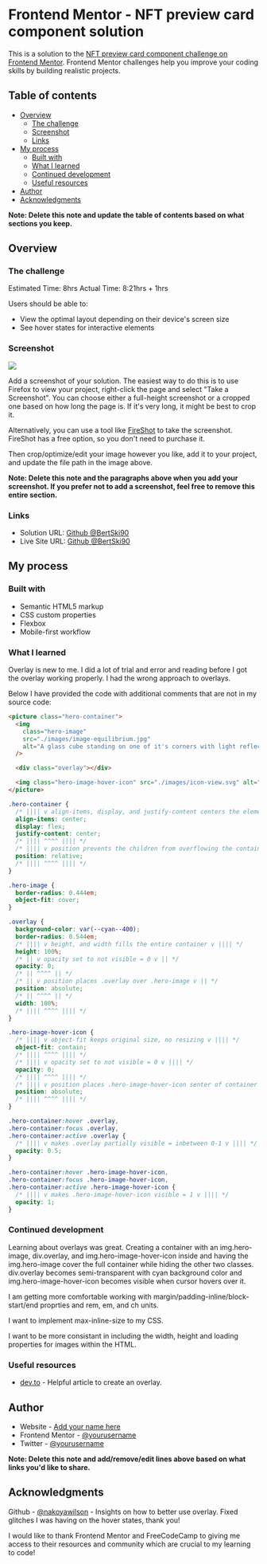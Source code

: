 # Frontend Mentor - NFT preview card component solution

This is a solution to the [NFT preview card component challenge on Frontend Mentor](https://www.frontendmentor.io/challenges/nft-preview-card-component-SbdUL_w0U). Frontend Mentor challenges help you improve your coding skills by building realistic projects.

## Table of contents

- [Overview](#overview)
  - [The challenge](#the-challenge)
  - [Screenshot](#screenshot)
  - [Links](#links)
- [My process](#my-process)
  - [Built with](#built-with)
  - [What I learned](#what-i-learned)
  - [Continued development](#continued-development)
  - [Useful resources](#useful-resources)
- [Author](#author)
- [Acknowledgments](#acknowledgments)

**Note: Delete this note and update the table of contents based on what sections you keep.**

## Overview

### The challenge

Estimated Time: 8hrs
Actual Time: 8:21hrs + 1hrs

Users should be able to:

- View the optimal layout depending on their device's screen size
- See hover states for interactive elements

### Screenshot

![](./screenshot.jpg)

Add a screenshot of your solution. The easiest way to do this is to use Firefox to view your project, right-click the page and select "Take a Screenshot". You can choose either a full-height screenshot or a cropped one based on how long the page is. If it's very long, it might be best to crop it.

Alternatively, you can use a tool like [FireShot](https://getfireshot.com/) to take the screenshot. FireShot has a free option, so you don't need to purchase it.

Then crop/optimize/edit your image however you like, add it to your project, and update the file path in the image above.

**Note: Delete this note and the paragraphs above when you add your screenshot. If you prefer not to add a screenshot, feel free to remove this entire section.**

### Links

- Solution URL: [Github @BertSki90](https://github.com/BertSki90/nft-preview-card-component)
- Live Site URL: [Github @BertSki90](https://bertski90.github.io/nft-preview-card-component/)

## My process

### Built with

- Semantic HTML5 markup
- CSS custom properties
- Flexbox
- Mobile-first workflow

### What I learned

Overlay is new to me. I did a lot of trial and error and reading before I got the overlay working properly. I had the wrong approach to overlays.

Below I have provided the code with additional comments that are not in my source code:

```html
<picture class="hero-container">
  <img
    class="hero-image"
    src="./images/image-equilibrium.jpg"
    alt="A glass cube standing on one of it's corners with light reflecting off of the cube."
  />

  <div class="overlay"></div>

  <img class="hero-image-hover-icon" src="./images/icon-view.svg" alt="" />
</picture>
```

```css
.hero-container {
  /* |||| v align-items, display, and justify-content centers the elements inseid of the container v |||| */
  align-items: center;
  display: flex;
  justify-content: center;
  /* |||| ^^^^ |||| */
  /* |||| v position prevents the children from overflowing the container v |||| */
  position: relative;
  /* |||| ^^^^ |||| */
}

.hero-image {
  border-radius: 0.444em;
  object-fit: cover;
}

.overlay {
  background-color: var(--cyan--400);
  border-radius: 0.544em;
  /* |||| v height, and width fills the entire container v |||| */
  height: 100%;
  /* || v opacity set to not visible = 0 v || */
  opacity: 0;
  /* || ^^^^ || */
  /* || v position places .overlay over .hero-image v || */
  position: absolute;
  /* || ^^^^ || */
  width: 100%;
  /* |||| ^^^^ |||| */
}

.hero-image-hover-icon {
  /* |||| v object-fit keeps original size, no resizing v |||| */
  object-fit: contain;
  /* |||| ^^^^ |||| */
  /* |||| v opacity set to not visible = 0 v |||| */
  opacity: 0;
  /* |||| ^^^^ |||| */
  /* |||| v position places .hero-image-hover-icon senter of container v |||| */
  position: absolute;
  /* |||| ^^^^ |||| */
}

.hero-container:hover .overlay,
.hero-container:focus .overlay,
.hero-container:active .overlay {
  /* |||| v makes .overlay partially visible = inbetween 0-1 v |||| */
  opacity: 0.5;
}

.hero-container:hover .hero-image-hover-icon,
.hero-container:focus .hero-image-hover-icon,
.hero-container:active .hero-image-hover-icon {
  /* |||| v makes .hero-image-hover-icon visible = 1 v |||| */
  opacity: 1;
}
```

### Continued development

Learning about overlays was great. Creating a container with an img.hero-image, div.overlay, and img.hero-image-hover-icon inside and having the img.hero-image cover the full container while hiding the other two classes. div.overlay becomes semi-transparent with cyan background color and img.hero-image-hover-icon becomes visible when cursor hovers over it.

I am getting more comfortable working with margin/padding-inline/block-start/end proprties and rem, em, and ch units.

I want to implement max-inline-size to my CSS.

I want to be more consistant in including the width, height and loading properties for images within the HTML.

### Useful resources

- [dev.to](https://dev.to/ellen_dev/two-ways-to-achieve-an-image-colour-overlay-with-css-eio) - Helpful article to create an overlay.

## Author

- Website - [Add your name here](https://www.your-site.com)
- Frontend Mentor - [@yourusername](https://www.frontendmentor.io/profile/yourusername)
- Twitter - [@yourusername](https://www.twitter.com/yourusername)

**Note: Delete this note and add/remove/edit lines above based on what links you'd like to share.**

## Acknowledgments

Github - [@nakoyawilson](https://github.com/nakoyawilson/nft-preview-card-component/tree/main) - Insights on how to better use overlay. Fixed glitches I was having on the hover states, thank you!

I would like to thank Frontend Mentor and FreeCodeCamp to giving me access to their resources and community which are crucial to my learning to code!
